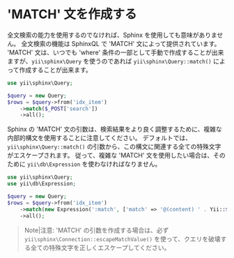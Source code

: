 'MATCH' 文を作成する
====================

全文検索の能力を使用するのでなければ、Sphinx を使用しても意味がありません。
全文検索の機能は SphinxQL で 'MATCH' 文によって提供されています。
'MATCH' 文は、いつでも 'where' 条件の一部として手動で作成することが出来ますが、`yii\sphinx\Query` を使うのであれば `yii\sphinx\Query::match()` によって作成することが出来ます。

```php
use yii\sphinx\Query;

$query = new Query;
$rows = $query->from('idx_item')
    ->match($_POST['search'])
    ->all();
```

Sphinx の 'MATCH' 文の引数は、検索結果をより良く調整するために、複雑な内部的構文を使用することに注意してください。
デフォルトでは、`yii\sphinx\Query::match()` の引数から、この構文に関連する全ての特殊文字がエスケープされます。
従って、複雑な 'MATCH' 文を使用したい場合は、そのために `yii\db\Expression` を使わなければなりません。

```php
use yii\sphinx\Query;
use yii\db\Expression;

$query = new Query;
$rows = $query->from('idx_item')
    ->match(new Expression(':match', ['match' => '@(content) ' . Yii::$app->sphinx->escapeMatchValue($_POST['search'])]))
    ->all();
```

> Note|注意: 'MATCH' の引数を作成する場合は、必ず `yii\sphinx\Connection::escapeMatchValue()` を使って、クエリを破壊する全ての特殊文字を正しくエスケープしてください。
